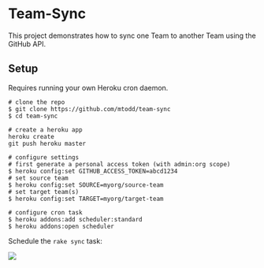 # Team-Sync

This project demonstrates how to sync one Team to another Team using the GitHub API.

## Setup

Requires running your own Heroku cron daemon.

```
# clone the repo
$ git clone https://github.com/mtodd/team-sync
$ cd team-sync

# create a heroku app
heroku create
git push heroku master

# configure settings
# first generate a personal access token (with admin:org scope)
$ heroku config:set GITHUB_ACCESS_TOKEN=abcd1234
# set source team
$ heroku config:set SOURCE=myorg/source-team
# set target team(s)
$ heroku config:set TARGET=myorg/target-team

# configure cron task
$ heroku addons:add scheduler:standard
$ heroku addons:open scheduler
```

Schedule the `rake sync` task:

![](https://camo.githubusercontent.com/845a96db7011c1180ca149d20a89c3c9e245dd25/68747470733a2f2f662e636c6f75642e6769746875622e636f6d2f6173736574732f3133372f3332363137312f37633361346534382d396232342d313165322d383331332d6663363539323331656663312e706e67)
